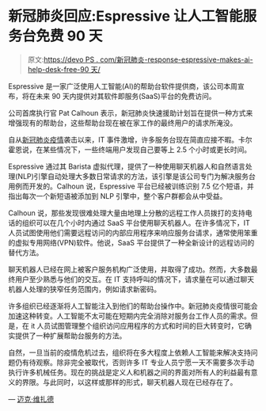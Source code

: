 # 新冠肺炎回应:Espressive 让人工智能服务台免费 90 天

> 原文:[https://devo PS . com/新冠肺炎-response-espressive-makes-ai-help-desk-free-90 天/](https://devops.com/covid-19-response-espressive-makes-ai-help-desk-free-for-90-days/)

Espressive 是一家广泛使用人工智能(AI)的帮助台软件提供商，该公司本周宣布，将在未来 90 天内提供对其软件即服务(SaaS)平台的免费访问。

公司首席执行官 Pat Calhoun 表示，新冠肺炎快速援助计划旨在提供一种方式来增强现有的帮助台，这些帮助台现在被在家工作的最终用户的请求所淹没。

自从[新冠肺炎疫情](https://www.cdc.gov/coronavirus/2019-ncov/index.html)袭击以来，IT 事件激增，许多服务台现在简直应接不暇。卡尔霍恩说，在某些情况下，一些终端用户发现自己要等上 2.5 个小时或更长时间。

Espressive 通过其 Barista 虚拟代理，提供了一种使用聊天机器人和自然语言处理(NLP)引擎自动处理大多数日常请求的方法，该引擎是该公司专门为解决服务台用例而开发的。Calhoun 说，Espressive 平台已经被训练识别 7.5 亿个短语，并指出每次一个新短语被添加到 NLP 引擎中，整个客户群都会从中受益。

Calhoun 说，那些发现很难处理大量由地理上分散的远程工作人员拨打的支持电话的组织可以在几个小时内通过 SaaS 平台使用聊天机器人。在许多情况下，IT 人员试图使用他们需要远程访问的内部应用程序来响应服务台请求，通常使用笨重的虚拟专用网络(VPN)软件。他说，SaaS 平台提供了一种全新设计的远程访问的替代方法。

聊天机器人已经在网上被客户服务机构广泛使用，并取得了成功。然而，大多数最终用户至少熟悉与他们的交互。在 IT 支持呼叫的情况下，请求量在可以通过聊天机器人处理的狭窄任务范围内，例如请求新密码。

许多组织已经逐渐将人工智能注入到他们的帮助台操作中。新冠肺炎疫情很可能会加速这种转变。人工智能不太可能在短期内完全消除对服务台工作人员的需求。但是，在 it 人员试图管理整个组织访问应用程序的方式和时间的巨大转变时，它确实提供了一种扩展帮助台服务的方法。

自然，一旦当前的疫情危机过去，组织将在多大程度上依赖人工智能来解决支持问题仍有待观察。除非完全被取代，否则许多 IT 专业人员宁愿一天不需要多次手动执行许多机械任务。现在的挑战是定义人和机器之间的界面对所有人的利益最有意义的界限。与此同时，以这样或那样的形式，聊天机器人现在已经存在了。

— [迈克·维扎德](https://devops.com/author/mike-vizard/)